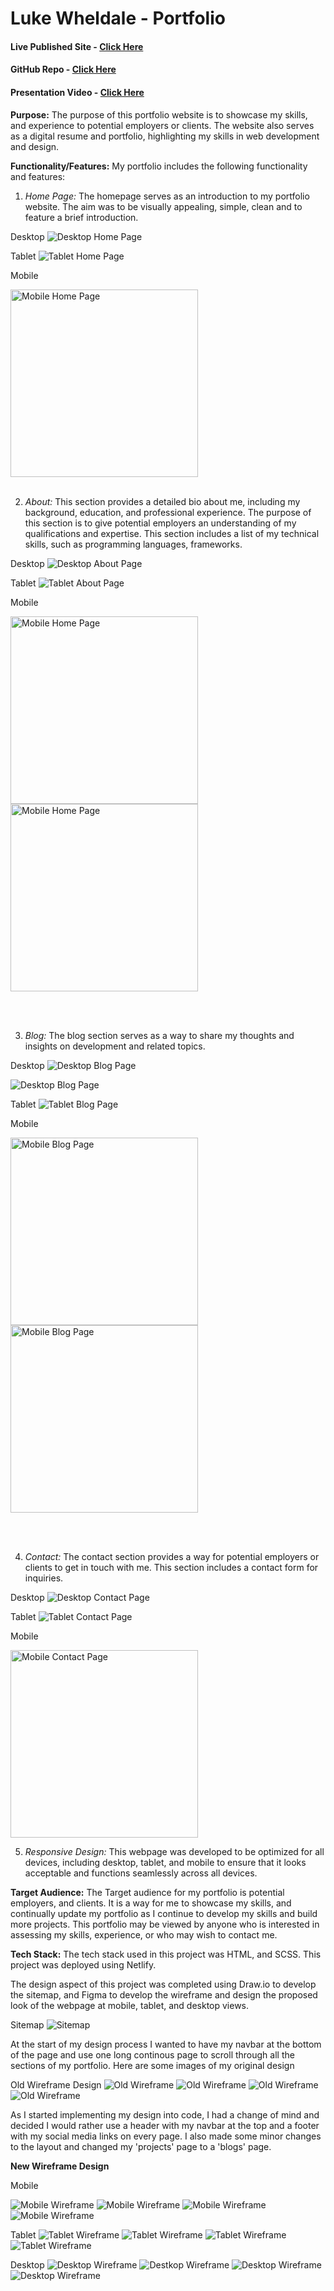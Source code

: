 # Luke Wheldale - Portfolio

#### Live Published Site - [Click Here](https://lukewheldale-portfolio.netlify.app)

#### GitHub Repo - [Click Here](https://github.com/Looch8/portfolio.git)

<!-- TO DO -->

#### Presentation Video - [Click Here]()

 <!-- TO DO -->

**Purpose:**
The purpose of this portfolio website is to showcase my skills, and experience to potential employers or clients. The website also serves as a digital resume and portfolio, highlighting my skills in web development and design.

**Functionality/Features:**
My portfolio includes the following functionality and features:

1.  _Home Page:_ The homepage serves as an introduction to my portfolio website. The aim was to be visually appealing, simple, clean and to feature a brief introduction.

Desktop
![Desktop Home Page](/docs/desktop_homepage.png)

Tablet
![Tablet Home Page](/docs/tablet_homepage.png)

Mobile

<img src="/docs/mobile_homepage.png" alt="Mobile Home Page" style=" width:300px;"/>

<br>
<br>

2.  _About:_ This section provides a detailed bio about me, including my background, education, and professional experience. The purpose of this section is to give potential employers an understanding of my qualifications and expertise.
    This section includes a list of my technical skills, such as programming languages, frameworks.

Desktop
![Desktop About Page](/docs/desktop_about.png)

Tablet
![Tablet About Page](/docs/tablet_about.png)

Mobile

<img src="/docs/mobile_about_header.png" alt="Mobile Home Page" style=" width:300px;"/> <img src="/docs/mobile_about_main.png" alt="Mobile Home Page" style=" width:300px;"/>

<br>
<br>

3.  _Blog:_ The blog section serves as a way to share my thoughts and insights on development and related topics.

Desktop
![Desktop Blog Page](/docs/desktop_blog_header.png)

![Desktop Blog Page](/docs/desktop_blog_main.png)

Tablet
![Tablet Blog Page](/docs/tablet_blog_header.png)

Mobile

<img src="/docs/mobile_blogs_header.png" alt="Mobile Blog Page" style=" width:300px;"/> <img src="/docs/mobile_blogs_main.png" alt="Mobile Blog Page" style=" width:300px;"/>

<br>
<br>

4.  _Contact:_ The contact section provides a way for potential employers or clients to get in touch with me. This section includes a contact form for inquiries.

Desktop
![Desktop Contact Page](/docs/desktop_contact.png)

Tablet
![Tablet Contact Page](/docs/tablet_contact.png)

Mobile

<img src="/docs/mobile_contact.png" alt="Mobile Contact Page" style=" width:300px;"/>
<br>

5.  _Responsive Design:_ This webpage was developed to be optimized for all devices, including desktop, tablet, and mobile to ensure that it looks acceptable and functions seamlessly across all devices.

**Target Audience:**
The Target audience for my portfolio is potential employers, and clients.
It is a way for me to showcase my skills, and continually update my portfolio as I continue to develop my skills and build more projects.
This portfolio may be viewed by anyone who is interested in assessing my skills, experience, or who may wish to contact me.

**Tech Stack:**
The tech stack used in this project was HTML, and SCSS.
This project was deployed using Netlify.

The design aspect of this project was completed using Draw.io to develop the sitemap, and Figma to develop the wireframe and design the proposed look of the webpage at mobile, tablet, and desktop views.

Sitemap
![Sitemap](/docs/portfolio_sitemap.drawio.png)

At the start of my design process I wanted to have my navbar at the bottom of the page and use one long continous page to scroll through all the sections of my portfolio.
Here are some images of my original design

Old Wireframe Design
![Old Wireframe](/docs/oldmobile_wireframe1.png) ![Old Wireframe](/docs/oldmobile_wireframe2.png) ![Old Wireframe](/docs/oldmobile_wireframe3.png) ![Old Wireframe](/docs/oldmobile_wireframe4.png)

As I started implementing my design into code, I had a change of mind and decided I would rather use a header with my navbar at the top and a footer with my social media links on every page.
I also made some minor changes to the layout and changed my 'projects' page to a 'blogs' page.

**New Wireframe Design**

Mobile

![Mobile Wireframe](/docs/mobile_wireframe1.png) ![Mobile Wireframe](/docs/mobile_wireframe2.png) ![Mobile Wireframe](/docs/mobile_wireframe3.png) ![Mobile Wireframe](/docs/mobile_wireframe4.png)

Tablet
![Tablet Wireframe](/docs/tablet_wireframe1.png) ![Tablet Wireframe](/docs/tablet_wireframe2.png) ![Tablet Wireframe](/docs/tablet_wireframe3.png) ![Tablet Wireframe](/docs/tablet_wireframe4.png)

Desktop
![Desktop Wireframe](/docs/desktop_wireframe1.png) ![Destkop Wireframe](/docs/desktop_wireframe2.png) ![Desktop Wireframe](/docs/desktop_wireframe3.png) ![Desktop Wireframe](/docs/desktop_wireframe4.png)

<!-- TO DO -->

<!--
A link to your presentation video
Sitemap
 -->
